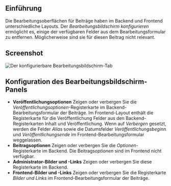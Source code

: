 <!-- Filename: J6.x:_Article_Edit_Configure_Edit_Screen / Display title: Beitrag: Bearbeiten - Bearbeitungsbildschirm konfigurieren   -->

## Einführung

Die Bearbeitungsoberflächen für Beiträge haben im Backend und Frontend unterschiedliche Layouts. Der *Bearbeitungsbildschirm konfigurieren* ermöglicht es, einige der verfügbaren Felder aus dem Bearbeitungsformular zu entfernen. Möglicherweise sind sie für diesen Beitrag nicht relevant.

## Screenshot

![Der konfigurierbare Bearbeitungsbildschirm-Tab](../../../en/images/articles/articles-edit-configure-edit-screen-tab.png)

## Konfiguration des Bearbeitungsbildschirm-Panels

- **Veröffentlichungsoptionen** Zeigen oder verbergen Sie die *Veröffentlichungsoptionen*-Registerkarte im Backend-Bearbeitungsformular der Beiträge. Im Frontend-Layout enthält die Registerkarte für die Veröffentlichung Felder aus den Backend-Registerkarten Inhalt und Veröffentlichung. Wenn auf *Verbergen* gesetzt, werden die Felder *Alias* sowie die Datumsfelder *Veröffentlichungsbeginn* und *Veröffentlichungsende* im Frontend-Bearbeitungsformular weggelassen.
- **Beitragsoptionen** Zeigen oder verbergen Sie die *Optionen*-Registerkarte im Backend. Die Beitrags*optionen* sind im Frontend nicht verfügbar.
- **Administrator-Bilder und -Links** Zeigen oder verbergen Sie diese Registerkarte im Backend.
- **Frontend-Bilder und -Links** Zeigen oder verbergen Sie die Registerkarte *Bilder und Links* im Frontend-Bearbeitungsformular der Beiträge.

